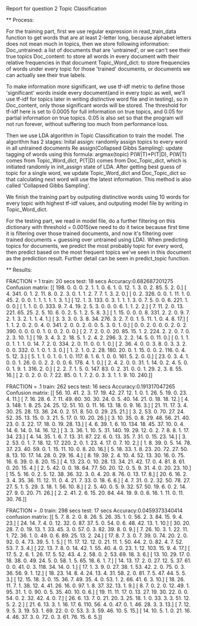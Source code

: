 Report for question 2 Topic Classification

** Process:

For the training part, first we use regular expression in read_train_data function to get words that are at least 2-letter long, because alphabet letters does not mean much in topics, then we store following information:
Doc_untrained: a list of documents that are 'untrained', or we can't see their true topics
Doc_content: to store all words in every document with their relative frequencies in that document
Topic_Word_dict: to store frequencies of words under every topic for those 'trained' documents, or documents we can actually see their true labels.

To make information more significant, we use tf-idf metric to define those 'significant' words inside every document(and in every topic as well, we'll use tf-idf for topics later in writing distinctive word file and in testing), so in Doc_content, only those significant words will be stored. The threshold for tf-idf here is set to 0.0005 for full information on true topics, and 0.05 for partial information on true topics. 0.05 is also set so that the program will not run forever, without suffering too much from performance loss.

Then we use LDA algorithm in Topic Classification to train the model. The algorithm has 2 stages: 
Inital assign: randomly assign topics to every word in all untrained documents
Re assign(Collapsed Gibbs Sampling): update tagging of words using this formula: argmax(topic) P(W|T)*P(T|D), P(W|T) comes from Topic_Word_dict, P(T|D) comes from Doc_Topic_dict, which is initiated randomly in init_assign state of LDA. After getting best guess of topic for a single word, we update Topic_Word_dict and Doc_Topic_dict so that calculating next word will use the latest information. This method is also called 'Collapsed Gibbs Sampling'.

We finish the training part by outputing distinctive words using 10 words for every topic with highest tf-idf values, and outputing model file by writing in Topic_Word_dict.

For the testing part, we read in model file, do a further filtering on this dictionary with threshold = 0.0015(we need to do it twice because first time it is filtering over those trained documents, and now it's filtering over trained documents + guessing over untrained using LDA). When predicting topics for documents, we predict the most probably topic for every word, then predict based on the most frequent topics we've seen in this document as the prediction result. Further detail can be seen in predict_topic function.

** Results:

FRACTION = 1 train: 20 secs test: 18 secs
Accuracy:0.682687201275
Confusion matrix:
[[ 198.    0.    0.    0.    2.    1.    1.    0.    6.    1.    0.   12.
     1.    3.    0.    2.   85.    5.    2.    0.]
 [   4.  341.    0.    1.    2.   11.    8.    0.    2.    3.    0.    1.
     1.    2.    7.    7.    1.    3.    2.    0.]
 [   0.    2.  326.    0.    0.    1.   11.    1.    0.   45.    2.    0.
     0.    1.    1.    1.    1.    1.    3.    1.]
 [  12.    1.    3.  133.    0.    3.    1.    1.    1.    3.    0.    7.
     5.    0.    0.    6.  221.    1.    0.    0.]
 [   1.    1.    0.    0.  333.    9.    7.    4.   19.    2.    5.    3.
     0.    0.    0.    6.    1.    1.    2.    2.]
 [   7.   11.    2.    0.   13.  221.   65.   25.    2.    5.   10.    6.
     0.    2.    5.    1.    2.    5.    8.    3.]
 [   1.   15.    0.    0.    0.    8.  331.    2.    2.    0.    9.    7.
     2.    1.    3.    2.    1.    1.    4.    1.]
 [   3.    3.    3.    0.    3.    8.   34.  276.    3.    2.    7.    0.
     1.    5.   11.    1.    0.    4.    8.   17.]
 [   1.    1.    2.    0.    2.    0.    4.    0.  341.    2.    0.    0.
     2.    0.    0.    5.    3.    0.    1.    0.]
 [   0.    0.    2.    0.    0.    0.    2.    0.    2.  390.    0.    0.
     0.    0.    1.    0.    0.    2.    0.    0.]
 [   2.    7.    2.    0.    0.   20.   85.   15.    1.    2.  224.    2.
     2.    0.    7.    0.    2.    3.   10.    1.]
 [  19.    3.    4.    3.    2.   18.    5.    1.    2.    4.    2.  296.
     3.    2.    2.   14.    5.    0.   11.    0.]
 [   0.    1.    1.    0.    1.    1.    1.    0.   14.    7.    2.    0.
   334.    2.    0.   11.    0.    0.    1.    0.]
 [   2.   36.    4.    0.    0.    3.    8.    0.    3.    3.    2.    0.
     0.  332.    0.    1.    0.    1.    3.    0.]
 [   1.    2.    1.    0.    2.   28.  180.   20.    0.    1.   15.    0.
     0.    2.  116.    0.    4.    5.   12.    3.]
 [   5.    1.    1.    0.    1.    0.    1.    0.  117.    8.    1.    6.
     1.    0.    0.  161.    5.    2.    0.    0.]
 [  23.    0.    3.    4.    1.    0.    0.    1.   26.    0.    0.    2.
     2.    0.    0.    6.  178.    4.    1.    0.]
 [   2.    4.    2.    0.    0.   31.    1.   14.    0.    2.    4.    5.
     0.    0.    1.    9.    1.  316.    2.    0.]
 [   2.    2.    7.    1.    5.    0.  147.   83.    0.    2.   31.    0.
     0.    1.   29.    2.    3.    8.   55.   16.]
 [   2.    0.    2.    0.    0.    7.   22.   85.    0.    1.    7.    2.
     0.    3.    3.    1.    1.    9.   10.  240.]]

FRACTION = .1 train: 262 secs test: 16 secs
Accuracy:0.191317047265
Confusion matrix:
[[  56.   10.   41.    2.    3.   17.   19.   42.   27.   12.    1.    0.
     1.   26.    5.   19.    0.   23.    4.   11.]
 [   7.   16.   28.    6.    7.   11.   49.   60.   30.   30.   24.    0.
     5.   40.   14.   21.    0.   18.   18.   12.]
 [   4.    3.  148.    1.    8.   25.   24.   25.   12.   51.   10.    0.
    11.   16.   13.   18.    0.    9.   16.    3.]
 [  21.   11.   17.    3.    4.   30.   25.   28.   13.   36.   24.    0.
     2.   51.    8.   50.    0.   29.   25.   21.]
 [   3.    2.   53.    0.   70.   27.   24.   52.   35.   13.   15.    0.
     3.   21.    5.   17.    0.   10.   20.   26.]
 [   3.   10.   35.    0.    8.   29.   48.   56.   21.   40.   23.    0.
     3.   22.   17.   18.    0.   19.   28.   13.]
 [   4.    6.   39.    1.    6.   10.  134.   18.   45.   37.   10.    0.
     4.   14.    6.   14.    0.   14.   16.   12.]
 [   3.    3.   36.    1.   10.    5.   31.  140.   19.   29.   12.    0.
     2.    7.    8.    8.    1.   17.   34.   23.]
 [   4.   14.   35.    1.    6.    7.   13.   31.   87.   22.    6.    0.
    13.   35.    7.   31.    0.   15.   23.   14.]
 [   3.    2.   53.    0.    1.    7.   18.   12.   17.  220.    2.    0.
     1.   23.    4.   17.    0.    7.   10.    2.]
 [   1.    8.   39.    0.    5.   14.   78.   37.   23.   40.   59.    0.
     1.   15.   11.   10.    0.    8.   20.   16.]
 [   5.   18.   33.    1.    8.   23.   20.   72.   27.   50.    8.   13.
    10.   17.   14.   28.    0.   29.   16.    4.]
 [   8.   19.   39.    2.    4.   10.    4.   52.   13.   30.   16.    0.
    75.   16.    6.   39.    0.    8.   20.   15.]
 [   4.   13.   23.    0.   10.   28.   13.   34.   21.   42.   17.    0.
     4.   81.    8.   61.    0.   20.   15.    4.]
 [   2.    5.   42.    0.    0.   18.   64.   77.   50.   20.   12.    0.
     5.    9.   31.    4.    0.   20.   23.   10.]
 [  15.    5.   16.    0.    2.    5.   12.   38.   36.   32.    3.    0.
     4.   20.    8.   76.    0.   13.   17.    8.]
 [  20.    6.   16.    2.    3.    4.   35.   36.   11.   12.   11.    0.
     4.   21.    7.   33.    0.   18.    6.    6.]
 [   4.    7.   31.    0.    2.   32.   50.   78.   27.   27.    5.    1.
     5.   29.    3.   18.    1.   56.   10.    8.]
 [   2.    5.   40.    0.    5.    9.   32.   57.   50.   19.    6.    0.
     2.   14.   27.    9.    0.   20.   71.   26.]
 [   2.    2.   41.    2.    6.   15.   20.   84.   44.   19.    9.    0.
     6.   16.    1.   11.    0.   11.   30.   76.]]

FRACTION = .0 train: 298 secs test: 17 secs
Accuracy:0.0459373340414
confusion matrix:
[[   5.    7.    8.    2.    0.    8.   26.    5.   26.   35.    1.    0.
    56.    2.    3.   84.   15.    9.    4.   23.]
 [  24.   14.    7.    4.    0.   12.   32.    0.   87.   37.    5.    0.
    54.    0.    6.   48.   42.   13.    1.   10.]
 [  30.   20.   28.    7.    0.   19.   13.    1.   33.   45.    3.    0.
    57.    0.    3.   82.   39.    8.    0.    9.]
 [   7.   26.   10.    3.    1.   22.   11.    1.   72.   36.    1.    0.
    49.    0.    6.   89.   25.   13.    2.   24.]
 [  17.    8.    7.    3.    0.    7.   39.    0.   74.   20.    2.    0.
    92.    0.    4.   73.   39.    5.    1.    5.]
 [  11.   17.   12.   12.    0.   21.   11.    1.   50.   44.    2.    0.
    82.    4.    7.   52.   53.    7.    3.    4.]
 [  22.   13.    7.    8.    0.   14.   42.    1.   55.   40.    4.    0.
    23.    1.   12.  103.   15.    9.    4.   17.]
 [  17.    5.    2.    6.    1.   26.   17.    5.   52.   43.    4.    2.
    58.    0.    2.   53.   69.   18.    3.    6.]
 [  13.   10.   29.   17.    0.   18.   38.    0.   49.   24.    5.    0.
    58.    1.    5.   65.   18.    6.    1.    7.]
 [  14.   13.   17.    2.    0.   27.   12.    5.   37.   61.    0.    0.
    41.    0.    3.  118.   34.   14.    0.    1.]
 [  17.    1.    3.    9.    0.   27.   38.    1.   53.   42.    2.    0.
    75.    0.    3.   36.   56.    9.    1.   12.]
 [  18.   23.   14.    8.    4.   24.   13.    4.   31.   58.    2.    0.
    81.    7.    5.   47.   44.    5.    5.    3.]
 [  12.   15.   18.    3.    0.   15.   36.    7.   49.   35.    4.    0.
    53.    1.    2.   66.   41.    6.    3.   10.]
 [  18.   26.   11.    7.    1.   38.   12.    4.   41.   26.   16.    0.
    97.    1.    8.   37.   32.   13.    1.    9.]
 [   8.    7.    0.    2.    0.   12.   49.    1.   95.   31.    1.    0.
    90.    0.    5.   35.   40.   10.    0.    6.]
 [  19.   11.   11.   17.    0.   13.   27.   19.   30.   22.    0.    0.
    54.    0.    2.   32.   42.    4.    0.    7.]
 [  26.    6.   13.    7.    0.   21.   20.    3.   25.   18.    1.    0.
    33.    3.    3.   51.   12.    5.    2.    2.]
 [  21.    6.   13.    3.    1.   16.   17.    6.  110.   56.    4.    0.
    47.    0.    1.   46.   28.    3.    3.   13.]
 [   7.   12.    9.    5.    3.   19.   53.    1.   69.   22.    0.    0.
    53.    3.    3.   59.   46.   10.    5.   15.]
 [  14.   10.    5.    1.    0.   21.   16.    4.   46.   37.    3.    0.
    72.    0.    3.   61.   76.   15.    6.    5.]]
